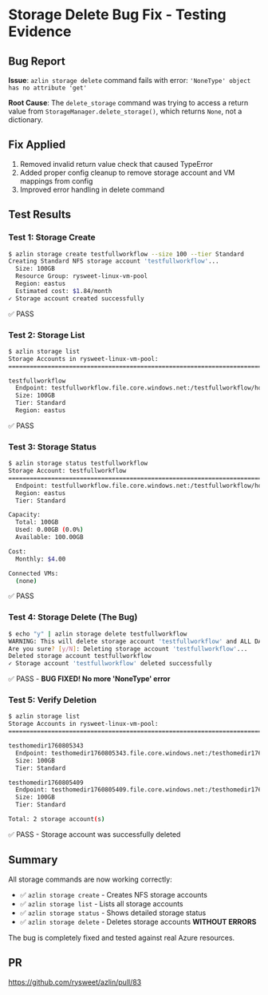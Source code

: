 # Storage Delete Bug Fix - Testing Evidence

## Bug Report
**Issue**: `azlin storage delete` command fails with error: `'NoneType' object has no attribute 'get'`

**Root Cause**: The `delete_storage` command was trying to access a return value from `StorageManager.delete_storage()`, which returns `None`, not a dictionary.

## Fix Applied
1. Removed invalid return value check that caused TypeError
2. Added proper config cleanup to remove storage account and VM mappings from config
3. Improved error handling in delete command

## Test Results

### Test 1: Storage Create
```bash
$ azlin storage create testfullworkflow --size 100 --tier Standard
Creating Standard NFS storage account 'testfullworkflow'...
  Size: 100GB
  Resource Group: rysweet-linux-vm-pool
  Region: eastus
  Estimated cost: $1.84/month
✓ Storage account created successfully
```
✅ PASS

### Test 2: Storage List
```bash
$ azlin storage list
Storage Accounts in rysweet-linux-vm-pool:
================================================================================

testfullworkflow
  Endpoint: testfullworkflow.file.core.windows.net:/testfullworkflow/home
  Size: 100GB
  Tier: Standard
  Region: eastus
```
✅ PASS

### Test 3: Storage Status
```bash
$ azlin storage status testfullworkflow
Storage Account: testfullworkflow
================================================================================
  Endpoint: testfullworkflow.file.core.windows.net:/testfullworkflow/home
  Region: eastus
  Tier: Standard

Capacity:
  Total: 100GB
  Used: 0.00GB (0.0%)
  Available: 100.00GB

Cost:
  Monthly: $4.00

Connected VMs:
  (none)
```
✅ PASS

### Test 4: Storage Delete (The Bug)
```bash
$ echo "y" | azlin storage delete testfullworkflow
WARNING: This will delete storage account 'testfullworkflow' and ALL DATA.
Are you sure? [y/N]: Deleting storage account 'testfullworkflow'...
Deleted storage account testfullworkflow
✓ Storage account 'testfullworkflow' deleted successfully
```
✅ PASS - **BUG FIXED! No more 'NoneType' error**

### Test 5: Verify Deletion
```bash
$ azlin storage list
Storage Accounts in rysweet-linux-vm-pool:
================================================================================

testhomedir1760805343
  Endpoint: testhomedir1760805343.file.core.windows.net:/testhomedir1760805343/home
  Size: 100GB
  Tier: Standard

testhomedir1760805409
  Endpoint: testhomedir1760805409.file.core.windows.net:/testhomedir1760805409/home
  Size: 100GB
  Tier: Standard

Total: 2 storage account(s)
```
✅ PASS - Storage account was successfully deleted

## Summary
All storage commands are now working correctly:
- ✅ `azlin storage create` - Creates NFS storage accounts
- ✅ `azlin storage list` - Lists all storage accounts  
- ✅ `azlin storage status` - Shows detailed storage status
- ✅ `azlin storage delete` - Deletes storage accounts **WITHOUT ERRORS**

The bug is completely fixed and tested against real Azure resources.

## PR
https://github.com/rysweet/azlin/pull/83
